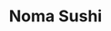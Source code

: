---
layout: place
title: "Noma Sushi"
permalink: /california/santa-monica/noma-sushi.html
stateAbbr: CA
stateName: California
cityName: Santa Monica
seo:
  name: "Noma Sushi"
  type: Restaurant
  links: http://www.nomasushi.com/
description: "Looking for sushi in Santa Monica, California? Check out Noma Sushi for a delightful Japanese dining experience. Enjoy a variety of sushi and other dishes in..."
place_id: ChIJQ0q4u0u7woARTE_WdIUZVQ8
photos:
  - name: >-
      places/ChIJQ0q4u0u7woARTE_WdIUZVQ8/photos/AeeoHcJwhuDQqSgY6GQDoNS49uoDqeo1j-V6IaCJcdEydlSLcnvrjHRUbQKdIwhcsFnGX0SiwEHeE2SrKJbT7XoVo-ziazkU7P-ywdrpiPRLMpk7Vp4sRleLfnhWYBXUULRLtxVrm5HNzNPFt6P-h5_sY-sQHgpHa9nFg2zpcfDoUK1lEbLmfH04Kd9-Hfxg4YnlgUOguHWnvh-vxmt5o2wuFqGrPU3okJL0yNo9fWiqSEDuQrhddPvCB_dkl_EuG28Kr3eeihLVBQ3gG7crPyp8OMhkr5UAeTRjqgrJlei6U5gzUg
    widthPx: 4800
    heightPx: 3200
    authorAttributions:
      - displayName: Noma Sushi
        uri: https://maps.google.com/maps/contrib/107839651217234278275
        photoUri: >-
          https://lh3.googleusercontent.com/a-/ALV-UjVDj0dFqRbLIpR_reGSWAYkGTjKYgdF7J6YyBBVFA3dSH42lBY=s100-p-k-no-mo
    flagContentUri: >-
      https://www.google.com/local/imagery/report/?cb_client=maps_api_places.places_api&image_key=!1e10!2sAF1QipPVAwpog13I-EMrhBqRQVc0r_ya4BnljNlxBK1c&hl=en-US
    googleMapsUri: >-
      https://www.google.com/maps/place//data=!3m4!1e2!3m2!1sAF1QipPVAwpog13I-EMrhBqRQVc0r_ya4BnljNlxBK1c!2e10!4m2!3m1!1s0x80c2bb4bbbb84a43:0xf55198574d64f4c
  - name: >-
      places/ChIJQ0q4u0u7woARTE_WdIUZVQ8/photos/AeeoHcLbwkI6bikOy9E8jJPXUlsK99VAO5kB8hGQFPs6chEBcu1KdXBwxvh5Jy8uuMPXvjFI6fANpuMsL6SCZtxswocFUzXtzkNcK0hgOu3japch51JnXgxbZGD7unscnbVwU46tNzffmRnTi6aScLYmZoh3Gh6SE3RDpAkb-j7tWuxxNuhcjkFDwTwTpIDQU3e1TmdWoCdHfB29qZ0g-A78z6AJf2f_zZVw8cKJZLe2D3XUVtRK696sXWxPhg_MAnZMiZKzTHg51tlpbu2Z9BDHs5PCif8n1O4xqXcRSaLjGfxk60ivaUH03NVcHNQPHzkLrbyLd5QGKOhAIAoglj7ErfUB-y92c2UfBXVsBbxS2oLKZ0vAi1KK1xnLxK8iI8sz21RknTRYFT6AhFYVPRtAv2vTHg3EEHQ_VKwU4TEI65Nh0QS_AlcfWd5ac--G2w
    widthPx: 4000
    heightPx: 2252
    authorAttributions:
      - displayName: Henry Ting
        uri: https://maps.google.com/maps/contrib/110374829790680923552
        photoUri: >-
          https://lh3.googleusercontent.com/a-/ALV-UjW-JKOHENtGRUDH1-rxWnvv9BTSxmYQ11qzSL-p8Vr9oJCUzjVJjA=s100-p-k-no-mo
    flagContentUri: >-
      https://www.google.com/local/imagery/report/?cb_client=maps_api_places.places_api&image_key=!1e10!2sCIABIhADydERiQA9n2fc024ABWgW&hl=en-US
    googleMapsUri: >-
      https://www.google.com/maps/place//data=!3m4!1e2!3m2!1sCIABIhADydERiQA9n2fc024ABWgW!2e10!4m2!3m1!1s0x80c2bb4bbbb84a43:0xf55198574d64f4c
  - name: >-
      places/ChIJQ0q4u0u7woARTE_WdIUZVQ8/photos/AeeoHcK1kIFL0yreTu2e1kEQrCQEf5bnDDqjjY_ylCIlQ-bB5hHna7H_F_cmF_gakVM5GjK7_a1QfToNF-ke_-SijKgNvh109qJCDmoLYxR_YuU4Hy5ZkY9N8iT9HlPDC3ESmwf6SfOPw9ppTYojOuuCWnm9ob3YokQPfGoP8A_sLQHv4ekPxFAM5si5bYFyt_sBPgW5riaqwPVpRYWvaAFn54Ct5EIXFz859e3RvShy38a1Vgz4XALzxRiBmfyNSxRm121IZPNUJey9_C_2ts4m6HkOdh6u2YFLSSV-I__TCqZvHE_DKS67gdA0oHjzlD7yr9b3iJS5gQza_1_8XLDEaDVhaC6OgwVLNn_Ftml93jHCqvjEX5qSth6PabB6A3DNqORZ_ARaxhYOFcpwy1qbOsKvv9IztdYznJP-QrI6AeU4knYH
    widthPx: 4800
    heightPx: 3600
    authorAttributions:
      - displayName: Maryia Pakhomava
        uri: https://maps.google.com/maps/contrib/101601143434489497919
        photoUri: >-
          https://lh3.googleusercontent.com/a/ACg8ocLqOpkyG8J7BwYdYVNpiajLmnnOznzgND8CYbUDCDVzqWzWTQ=s100-p-k-no-mo
    flagContentUri: >-
      https://www.google.com/local/imagery/report/?cb_client=maps_api_places.places_api&image_key=!1e10!2sCIHM0ogKEICAgMDw8qCHrwE&hl=en-US
    googleMapsUri: >-
      https://www.google.com/maps/place//data=!3m4!1e2!3m2!1sCIHM0ogKEICAgMDw8qCHrwE!2e10!4m2!3m1!1s0x80c2bb4bbbb84a43:0xf55198574d64f4c
  - name: >-
      places/ChIJQ0q4u0u7woARTE_WdIUZVQ8/photos/AeeoHcI0GJWB723q1kygJjf8IOAb_swvsihRcdHCzGHJqgMDHLLgwMPxMydXcbcTktEe-KcilNOEAiQ-brw6WjWb_duZUOO29aRo9HYkRt6pc5-gNPGO5j727v3Xq9_nWxhI417RrtpOtsc-1ulxrdH-Pok1ejonmVv5OQRIsUuuQ9EY03ZayuJDDTcuNtqJUcIbfp1hBgHxjprYbPOGt6jsR9c4N76qzKqfKUQAgQVtxEO4bh3I3C50eBLZQrtuEllrkd4C8SzanDSueiMwNkWyX_AV3pyO-E9MRWy92DUeiKFQvLsft4h8JBqxO4RLhEAx9sPKc4-hTbs_tIEC1BAy7nJT72yb_w0IxTa9Xrr6S97vssafKiIqA6sZweNqoKU7DKe_kZZq5e71b9KmlA75D8Ur3ThijeZAgnl1hPW9W5-uwrdb
    widthPx: 3024
    heightPx: 4032
    authorAttributions:
      - displayName: Jiaying Shao
        uri: https://maps.google.com/maps/contrib/107173223699237094542
        photoUri: >-
          https://lh3.googleusercontent.com/a-/ALV-UjUrpUIDKSNHOXxEOjod_er079ReF_q6jxtjDkYXPSq4r66YXPQ=s100-p-k-no-mo
    flagContentUri: >-
      https://www.google.com/local/imagery/report/?cb_client=maps_api_places.places_api&image_key=!1e10!2sCIHM0ogKEICAgMDwmNW-sQE&hl=en-US
    googleMapsUri: >-
      https://www.google.com/maps/place//data=!3m4!1e2!3m2!1sCIHM0ogKEICAgMDwmNW-sQE!2e10!4m2!3m1!1s0x80c2bb4bbbb84a43:0xf55198574d64f4c
  - name: >-
      places/ChIJQ0q4u0u7woARTE_WdIUZVQ8/photos/AeeoHcJ7bX9MH38wLc8W_zOHIIGcO2v6vtU4uMKvozN4htUtAk1pVfrunuv2wV-yAiVhJ3qY1Vhh9_BS6qrfIZVoftCZEKUFqdUqKb5Nldd_ciVtiEK1J6FQwlGT22ylFOVyfxYCj3ls8_dhLOl8POVUk0y4QUG8bnPO6k1d5RoKUc-eodBmVD1-blZ_NhlUsy7ctu2LT6PsJc2_ai4gx8Mu-PwWN4ZYWJXyiSyHwQDcPWsKH_3wabrUoLUA9Z-dAOAG5qMz1lRaaaXpsMX1HDkon42nckCcTZBgZqYCIIUWslt7JG-px3fxi26_HaiUUy1l-OH2DpiDcDjVFx_fbFJXp-9C-akFfSt5ddMmEGj-Y_RgmsqA6XYeLYTsT7r5WM0jNJqWG5luhib4cHw1PyroNaxhyR8sfD1XTP3xghP7BNrcg1Ai
    widthPx: 4800
    heightPx: 3600
    authorAttributions:
      - displayName: Adam Kriska
        uri: https://maps.google.com/maps/contrib/113061244199774917116
        photoUri: >-
          https://lh3.googleusercontent.com/a-/ALV-UjVfhgyfrCdj9HHfwAVqAnUoI-Hs7tk3b2LY8SrCg_VCjBAsAXuw=s100-p-k-no-mo
    flagContentUri: >-
      https://www.google.com/local/imagery/report/?cb_client=maps_api_places.places_api&image_key=!1e10!2sCIHM0ogKEICAgICH_Y_higE&hl=en-US
    googleMapsUri: >-
      https://www.google.com/maps/place//data=!3m4!1e2!3m2!1sCIHM0ogKEICAgICH_Y_higE!2e10!4m2!3m1!1s0x80c2bb4bbbb84a43:0xf55198574d64f4c
  - name: >-
      places/ChIJQ0q4u0u7woARTE_WdIUZVQ8/photos/AeeoHcIQ9uG52Y2K6yOlzxMe3V3BXXnz5UiRWpRnmZc14mFbOZRJEb97GXxKg6iA18fjk1TThrYoROakoQ1Cf9-IJdFk7N1kTJ12IVdwUfJGLjSXUTMDEZExEnNl5RBeo0hXx0LlTrb2LkuojdEMrHprBQDVj2zuzNx4suS6imINF-tyJ1PB22i5JE__w9JEgCLxtAFnD6NPwnS_dcK-vMRxsTEvOzlSwlc75yTPHqds62TeU6DJuMHYbh88VzlFtKD01LGHDbc2RS_LcQ26_Mhyq-BJ2s4VNOV_GPw2IM6Xe5OpeCpHqoJ9Wm7AJu0B7J9cGk159abBhqwBPL4HeWwQbd6082hbB29ZF99QUPuK_x_eVEHvbC-qU_KIOI4vFah9WA8KFm1plZiP5FhSA23jChr0vjT87MledykVp8M6aJ6P4OI
    widthPx: 3024
    heightPx: 4032
    authorAttributions:
      - displayName: Jiaying Shao
        uri: https://maps.google.com/maps/contrib/107173223699237094542
        photoUri: >-
          https://lh3.googleusercontent.com/a-/ALV-UjUrpUIDKSNHOXxEOjod_er079ReF_q6jxtjDkYXPSq4r66YXPQ=s100-p-k-no-mo
    flagContentUri: >-
      https://www.google.com/local/imagery/report/?cb_client=maps_api_places.places_api&image_key=!1e10!2sCIHM0ogKEICAgMDwmNW-8QE&hl=en-US
    googleMapsUri: >-
      https://www.google.com/maps/place//data=!3m4!1e2!3m2!1sCIHM0ogKEICAgMDwmNW-8QE!2e10!4m2!3m1!1s0x80c2bb4bbbb84a43:0xf55198574d64f4c
  - name: >-
      places/ChIJQ0q4u0u7woARTE_WdIUZVQ8/photos/AeeoHcL2AjmbV3fQoDY80pfCub7jPCrREoKBjCnnfF11fxcb9ButUEgC-wO3k9lWcSpiXfgnyMdWLMAsSypQt34XDyly_E9uFIJnOe-V6NQTHZZqQjyOSAL88Dp44kAHg-B8o4FSyYrgKkagMIpBrgilOD4NAXspXZGMmTOxI1QPCKZ3CsWfn0Oyt3W8DrsFZnRWrcveyeCsBpbM4DvulH69nKSgcFsnEMfcyeCTgdATLHPNjaYTY2iGo3-gsIJzdSJ3kUiDJ3zXBfEwr8eEQNax2dwqRo0diP0bFov8G97_kcbctiJ6JhGA383amppUsafXgi3WQ8NFieaDcFG-1Lc56iPHf6n31Yix1zWfhulBHPBAr83FoZVWDhJ_YyHEQCwJGSWgTRcldJMrWEyh1Mg4w2uGHtwQ_fnrS31GcFqLERbYZa2O
    widthPx: 4032
    heightPx: 3024
    authorAttributions:
      - displayName: Yongxin Luo
        uri: https://maps.google.com/maps/contrib/101164921195116641642
        photoUri: >-
          https://lh3.googleusercontent.com/a/ACg8ocJd8Blbhw7lHrbCi87Ctl52wC_Vs0veo191Q1Rapd4fFlUQVA=s100-p-k-no-mo
    flagContentUri: >-
      https://www.google.com/local/imagery/report/?cb_client=maps_api_places.places_api&image_key=!1e10!2sCIHM0ogKEICAgID_kb3BmgE&hl=en-US
    googleMapsUri: >-
      https://www.google.com/maps/place//data=!3m4!1e2!3m2!1sCIHM0ogKEICAgID_kb3BmgE!2e10!4m2!3m1!1s0x80c2bb4bbbb84a43:0xf55198574d64f4c
  - name: >-
      places/ChIJQ0q4u0u7woARTE_WdIUZVQ8/photos/AeeoHcK-Snb1S8uPU9sr1br6Ozk9cy5dyTwrELp4ewgecuLaifXfr2LfRNSSBfYRtuiYXsOD0FcPPXuB_9_ojof2SCGuIesW2KavBaZ03tAFCxhO1AAl2QXIK3xSVzjeXGm8JcnDl8kCYTVFVu0O7yUvbXcx23AZPFA44Ds3U2Rs0500Nk2oCWUkGxBOzBSnEP4HpIhOg7YNaIq3ixfngcu84_b6DvJ1DG5zYlpFDA_acuA9PoylB8mOAUiHHx_V0IN2XzqrNHLxx9ADl3WPGAJsh215JE_hWpH0dNZ2Q5dACoOvkvUQE-hyeBoaBhvmcFIzzijbBoh1Oty36bxuYd24Rnhz69fduYTmjpjfU5Rn4uaH3UVf-xOjktJEvIEvUXpZ9WOVoh_HIupM4IdvV--WBZM_tQ2EsFBrRS_3Oa5_ACnLVuio
    widthPx: 3024
    heightPx: 4032
    authorAttributions:
      - displayName: Kamilya Rassohina
        uri: https://maps.google.com/maps/contrib/105938242467755357983
        photoUri: >-
          https://lh3.googleusercontent.com/a/ACg8ocJNkNk1cDkxijE2kdPTmVjN0m5S8ZVZ4bPUkou3nJ03o-6n4w=s100-p-k-no-mo
    flagContentUri: >-
      https://www.google.com/local/imagery/report/?cb_client=maps_api_places.places_api&image_key=!1e10!2sCIHM0ogKEICAgID7lq-esAE&hl=en-US
    googleMapsUri: >-
      https://www.google.com/maps/place//data=!3m4!1e2!3m2!1sCIHM0ogKEICAgID7lq-esAE!2e10!4m2!3m1!1s0x80c2bb4bbbb84a43:0xf55198574d64f4c
  - name: >-
      places/ChIJQ0q4u0u7woARTE_WdIUZVQ8/photos/AeeoHcLmgrOspi1G596fwDKkBAdVrfUB0rPvvMfu0qzkoB8rlV2EE6oOcAHnsFO7kaMpF3xnK1nzHwYDsEPTsGSfzpWC2GQpEgDgV-5hfZv-XosUm3yg5cbukSrKhjMN-KfqlFnM87hYZIalpAZX-wZp5CKC_ioVc0qD-h46L6FkjuCiQqVyd0-IDzQ7OBpPWH1OLzWSCBd2oVXb91zbcxgI6u7epeqhtmevX18zM3n5y_-onhrLsVsQMcUhTfQJ76PAxCEx1WrbPwZgpYg8_Ynn4PV6_CQ5H1eiuaQQ-z9fD2Mq38tGSXGp4lSu7uw3xicbOJYLhHjtioqf9iwPbTkgVT0B9cu3NjgZ61woWGC1EdED_ONXa0rSYHqJahTIiINQxKmoZcrIOpOblGXqaUceiMaSSLML-rUvTUeR7tTsX8c
    widthPx: 3024
    heightPx: 4032
    authorAttributions:
      - displayName: Jiaying Shao
        uri: https://maps.google.com/maps/contrib/107173223699237094542
        photoUri: >-
          https://lh3.googleusercontent.com/a-/ALV-UjUrpUIDKSNHOXxEOjod_er079ReF_q6jxtjDkYXPSq4r66YXPQ=s100-p-k-no-mo
    flagContentUri: >-
      https://www.google.com/local/imagery/report/?cb_client=maps_api_places.places_api&image_key=!1e10!2sCIHM0ogKEICAgMDwmNW-WQ&hl=en-US
    googleMapsUri: >-
      https://www.google.com/maps/place//data=!3m4!1e2!3m2!1sCIHM0ogKEICAgMDwmNW-WQ!2e10!4m2!3m1!1s0x80c2bb4bbbb84a43:0xf55198574d64f4c
  - name: >-
      places/ChIJQ0q4u0u7woARTE_WdIUZVQ8/photos/AeeoHcI05Z0rCjzHizdPDIGvRLIPwJGfjySnsg8WeRA_EfN4cJO6JC4rj4mbJbRgKZdxu-Uh2Zh5LoEPN57hfj-RZ20ODnpUGjgWNvUr4aaPkQ9bSE49X2Z946Qn7HdEs1p84hOxQDDUsB9lInFJtHwdtQFdf3OaswpDZaDL78aJOu3rW4i_zACv87vkIvv6ZTDiw9N2JV1uOl4Y6u6U_ZUq1_JXgDlP76eM_VXRhhllQaXW4fm3vyTtP_XZwA7gYyUOSyAdi_pa469wHzYaFSugRqQ00oc09CAAdh1R6eyIQWlmy6Vp1N9E0LRFqJzK5caal0P8uL-7Cxj2_ah_eekMSYpMq-SbcZcypfdBp2JSSCYbLBNZQgEvDTg803WiDesTaUqK5eGH3G4_VGySnIQNvITyepoTcYaEq6jwPVkLsnlr61M
    widthPx: 3024
    heightPx: 4032
    authorAttributions:
      - displayName: Yongxin Luo
        uri: https://maps.google.com/maps/contrib/101164921195116641642
        photoUri: >-
          https://lh3.googleusercontent.com/a/ACg8ocJd8Blbhw7lHrbCi87Ctl52wC_Vs0veo191Q1Rapd4fFlUQVA=s100-p-k-no-mo
    flagContentUri: >-
      https://www.google.com/local/imagery/report/?cb_client=maps_api_places.places_api&image_key=!1e10!2sCIHM0ogKEICAgID_kb3BsgE&hl=en-US
    googleMapsUri: >-
      https://www.google.com/maps/place//data=!3m4!1e2!3m2!1sCIHM0ogKEICAgID_kb3BsgE!2e10!4m2!3m1!1s0x80c2bb4bbbb84a43:0xf55198574d64f4c
address: 2031 Wilshire Blvd, Santa Monica, CA 90403, USA
street: 2031 Wilshire Blvd
city: Santa Monica
state: CA
zip: '90403'
country: USA
neighborhood: Wilshire Montana
latitude: '34.032169'
longitude: '-118.482688'
accessibility_options:
  wheelchairAccessibleParking: true
  wheelchairAccessibleEntrance: true
  wheelchairAccessibleRestroom: true
  wheelchairAccessibleSeating: true
business_status: OPERATIONAL
name: Noma Sushi
google_maps_links:
  directionsUri: >-
    https://www.google.com/maps/dir//''/data=!4m7!4m6!1m1!4e2!1m2!1m1!1s0x80c2bb4bbbb84a43:0xf55198574d64f4c!3e0
  placeUri: https://maps.google.com/?cid=1104817344570871628
  writeAReviewUri: >-
    https://www.google.com/maps/place//data=!4m3!3m2!1s0x80c2bb4bbbb84a43:0xf55198574d64f4c!12e1
  reviewsUri: >-
    https://www.google.com/maps/place//data=!4m4!3m3!1s0x80c2bb4bbbb84a43:0xf55198574d64f4c!9m1!1b1
  photosUri: >-
    https://www.google.com/maps/place//data=!4m3!3m2!1s0x80c2bb4bbbb84a43:0xf55198574d64f4c!10e5
primary_type: Sushi Restaurant
opening_hours:
  regular: null
  current: null
secondary_opening_hours:
  regular:
    weekdayDescriptions: null
    type: null
  current:
    weekdayDescriptions: null
    type: null
phone: (310) 453-4848
price_level: PRICE_LEVEL_MODERATE
price_range: null
rating: '4.2'
rating_count: 736
website: http://www.nomasushi.com/
reviews: null
parking_options: null
payment_options: null
allow_dogs: null
curbside_pickup: null
delivery: null
dine_in: null
good_for_children: null
good_for_groups: null
good_for_sports: null
live_music: null
menu_for_children: null
outdoor_seating: null
reservable: null
restroom: null
serves_beer: null
serves_breakfast: null
serves_brunch: null
serves_cocktails: null
serves_coffee: null
serves_dinner: null
serves_dessert: null
serves_lunch: null
serves_vegetarian_food: null
serves_wine: null
takeout: null
summary: null

---